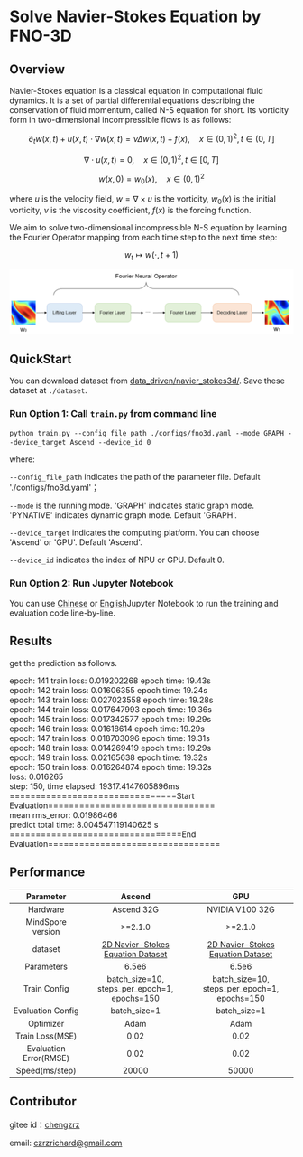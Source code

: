 # Solve Navier-Stokes Equation by FNO-3D

## Overview

Navier-Stokes equation is a classical equation in computational fluid dynamics. It is a set of
partial differential equations describing the conservation of fluid momentum, called N-S equation
for short. Its vorticity form in two-dimensional incompressible flows is as follows:

$$
\partial_t w(x, t)+u(x, t) \cdot \nabla w(x, t)=\nu \Delta w(x, t)+f(x), \quad x \in(0,1)^2, t \in(0, T]
$$

$$
\nabla \cdot u(x, t)=0, \quad x \in(0,1)^2, t \in[0, T]
$$

$$
w(x, 0)=w_0(x), \quad x \in(0,1)^2
$$

where $u$ is the velocity field, $w=\nabla \times u$ is the vorticity, $w_0(x)$ is the initial
vorticity, $\nu$ is the viscosity coefficient, $f(x)$ is the forcing function.

We aim to solve two-dimensional incompressible N-S equation by learning the Fourier Operator mapping from
each time step to the next time step:

$$
w_t \mapsto w(\cdot, t+1)
$$

![Fourier Neural Operator model structure](images/FNO.png)

## QuickStart

You can download dataset from  [data_driven/navier_stokes3d/](https://download.mindspore.cn/mindscience/mindflow/dataset/applications/data_driven/navier_stokes_3d/). Save these dataset at `./dataset`.

### Run Option 1: Call `train.py` from command line

```shell
python train.py --config_file_path ./configs/fno3d.yaml --mode GRAPH --device_target Ascend --device_id 0
```

where:

`--config_file_path` indicates the path of the parameter file. Default './configs/fno3d.yaml'；

`--mode` is the running mode. 'GRAPH' indicates static graph mode. 'PYNATIVE' indicates dynamic graph mode. Default 'GRAPH'.

`--device_target` indicates the computing platform. You can choose 'Ascend' or 'GPU'. Default 'Ascend'.

`--device_id` indicates the index of NPU or GPU. Default 0.

### Run Option 2: Run Jupyter Notebook

You can use [Chinese](./FNO3D_CN.ipynb) or [English](./FNO3D.ipynb)Jupyter Notebook to run the training and evaluation code line-by-line.

## Results

get the prediction as follows.

epoch: 141 train loss: 0.019202268 epoch time: 19.43s<br>
epoch: 142 train loss: 0.01606355 epoch time: 19.24s<br>
epoch: 143 train loss: 0.027023558 epoch time: 19.28s<br>
epoch: 144 train loss: 0.017647993 epoch time: 19.36s<br>
epoch: 145 train loss: 0.017342577 epoch time: 19.29s<br>
epoch: 146 train loss: 0.01618614 epoch time: 19.29s<br>
epoch: 147 train loss: 0.018703096 epoch time: 19.31s<br>
epoch: 148 train loss: 0.014269419 epoch time: 19.29s<br>
epoch: 149 train loss: 0.02165638 epoch time: 19.32s<br>
epoch: 150 train loss: 0.016264874 epoch time: 19.32s<br>
loss: 0.016265<br>
step: 150, time elapsed: 19317.4147605896ms<br>
================================Start Evaluation================================<br>
mean rms_error: 0.01986466<br>
predict total time: 8.004547119140625 s<br>
=================================End Evaluation=================================

## Performance

| Parameter               | Ascend               | GPU                |
|:----------------------:|:--------------------------:|:---------------:|
| Hardware                | Ascend 32G           | NVIDIA V100 32G    |
| MindSpore version       | >=2.1.0                | >=2.1.0                   |
| dataset                 | [2D Navier-Stokes Equation Dataset](https://download-mindspore.osinfra.cn/mindscience/mindflow/dataset/applications/data_driven/navier_stokes/)      | [2D Navier-Stokes Equation Dataset](https://download-mindspore.osinfra.cn/mindscience/mindflow/dataset/applications/data_driven/navier_stokes/)                   |
| Parameters              | 6.5e6                  | 6.5e6                    |
| Train Config            | batch_size=10, steps_per_epoch=1, epochs=150 | batch_size=10, steps_per_epoch=1, epochs=150 |
| Evaluation Config       | batch_size=1      | batch_size=1               |
| Optimizer               | Adam                 | Adam                   |
| Train Loss(MSE)         | 0.02                | 0.02             |
| Evaluation Error(RMSE)  | 0.02                | 0.02              |
| Speed(ms/step)          | 20000                   | 50000                 |

## Contributor

gitee id：[chengzrz](https://gitee.com/chengzrz)

email: czrzrichard@gmail.com
